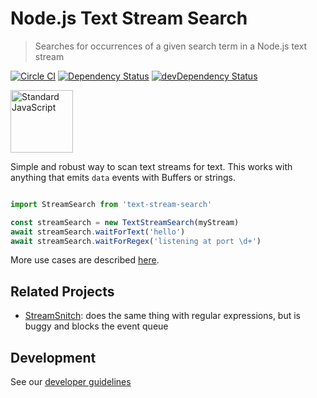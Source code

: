 # Node.js Text Stream Search
> Searches for occurrences of a given search term in a Node.js text stream

[![Circle CI](https://circleci.com/gh/Originate/node-text-stream-search.svg?style=shield)](https://circleci.com/gh/Originate/node-text-stream-search)
[![Dependency Status](https://david-dm.org/originate/node-text-stream-search.svg)](https://david-dm.org/originate/node-text-stream-search)
[![devDependency Status](https://david-dm.org/originate/node-text-stream-search/dev-status.svg)](https://david-dm.org/originate/node-text-stream-search#info=devDependencies)

<a href="https://github.com/feross/standard">
  <img src="https://cdn.rawgit.com/feross/standard/master/sticker.svg" alt="Standard JavaScript" width="100">
</a>


Simple and robust way to scan text streams for text.
This works with anything that emits `data` events with Buffers or strings.


```javascript

import StreamSearch from 'text-stream-search'

const streamSearch = new TextStreamSearch(myStream)
await streamSearch.waitForText('hello')
await streamSearch.waitForRegex('listening at port \d+')

```

More use cases are described [here](features/wait.feature).


## Related Projects

* [StreamSnitch](https://github.com/dmotz/stream-snitch): does the same thing with regular expressions,
  but is buggy and blocks the event queue


## Development

See our [developer guidelines](CONTRIBUTING.md)
